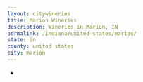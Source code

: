 ```yaml
---
layout: citywineries
title: Marion Wineries
description: Wineries in Marion, IN
permalink: /indiana/united-states/marion/
state: in
county: united states
city: marion
---
```

-
